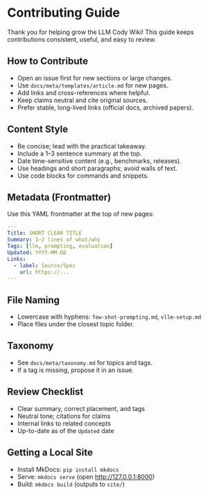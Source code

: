 # Contributing Guide

Thank you for helping grow the LLM Cody Wiki! This guide keeps contributions consistent, useful, and easy to review.

## How to Contribute
- Open an issue first for new sections or large changes.
- Use `docs/meta/templates/article.md` for new pages.
- Add links and cross-references where helpful.
- Keep claims neutral and cite original sources.
- Prefer stable, long-lived links (official docs, archived papers).

## Content Style
- Be concise; lead with the practical takeaway.
- Include a 1–3 sentence summary at the top.
- Date time-sensitive content (e.g., benchmarks, releases).
- Use headings and short paragraphs; avoid walls of text.
- Use code blocks for commands and snippets.

## Metadata (Frontmatter)
Use this YAML frontmatter at the top of new pages:

```yaml
---
Title: SHORT CLEAR TITLE
Summary: 1–2 lines of what/why
Tags: [llm, prompting, evaluation]
Updated: YYYY-MM-DD
Links:
  - label: Source/Spec
    url: https://...
---
```

## File Naming
- Lowercase with hyphens: `few-shot-prompting.md`, `vllm-setup.md`
- Place files under the closest topic folder.

## Taxonomy
- See `docs/meta/taxonomy.md` for topics and tags.
- If a tag is missing, propose it in an issue.

## Review Checklist
- Clear summary, correct placement, and tags
- Neutral tone; citations for claims
- Internal links to related concepts
- Up-to-date as of the `Updated` date

## Getting a Local Site
- Install MkDocs: `pip install mkdocs`
- Serve: `mkdocs serve` (open http://127.0.0.1:8000)
- Build: `mkdocs build` (outputs to `site/`)
